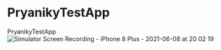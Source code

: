 # PryanikyTestApp
PryanikyTestApp  ![Simulator Screen Recording - iPhone 8 Plus - 2021-06-08 at 20 02 19](https://user-images.githubusercontent.com/54894715/121228147-0dac2580-c895-11eb-9c83-fc1ff0e01d9a.gif)
